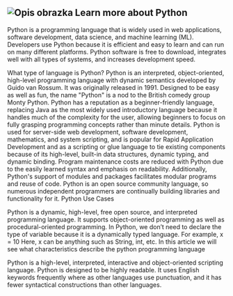 ## ![Opis obrazka](https://www.tiobe.com/wp-content/themes/tiobe/tiobe-index/images/Python.png) Learn more about Python

Python is a programming language that is widely used in web applications,
software development, data science, and machine learning (ML). Developers use
Python because it is efficient and easy to learn and can run on many different
platforms. Python software is free to download, integrates well with all types
of systems, and increases development speed.

What type of language is Python? Python is an interpreted, object-oriented,
high-level programming language with dynamic semantics developed by Guido van
Rossum. It was originally released in 1991. Designed to be easy as well as fun,
the name "Python" is a nod to the British comedy group Monty Python. Python has
a reputation as a beginner-friendly language, replacing Java as the most widely
used introductory language because it handles much of the complexity for the
user, allowing beginners to focus on fully grasping programming concepts rather
than minute details.   Python is used for server-side web development, software
development, mathematics, and system scripting, and is popular for Rapid
Application Development and as a scripting or glue language to tie existing
components because of its high-level, built-in data structures, dynamic typing,
and dynamic binding. Program maintenance costs are reduced with Python due to
the easily learned syntax and emphasis on readability. Additionally, Python's
support of modules and packages facilitates modular programs and reuse of code.
Python is an open source community language, so numerous independent programmers
are continually building libraries and functionality for it.  Python Use Cases

Python is a dynamic, high-level, free open source, and interpreted programming
language. It supports object-oriented programming as well as procedural-oriented
programming. In Python, we don’t need to declare the type of variable because it
is a dynamically typed language. For example, x = 10 Here, x can be anything
such as String, int, etc. In this article we will see what characteristics
describe the python programming language

Python is a high-level, interpreted, interactive and object-oriented scripting
language. Python is designed to be highly readable. It uses English keywords
frequently where as other languages use punctuation, and it has fewer
syntactical constructions than other languages.

